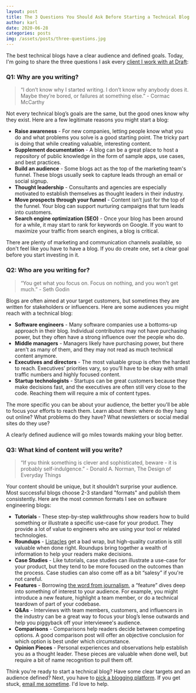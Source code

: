 ```yaml
---
layout: post
title: The 3 Questions You Should Ask Before Starting a Technical Blog
author: karl
date: 2020-06-28
categories: posts
img: /assets/posts/three-questions.jpg
---
```


The best technical blogs have a clear audience and defined goals. Today, I'm going to share the three questions I ask every [client I work with at Draft](https://draft.dev/):

### Q1: Why are you writing?

> “I don’t know why I started writing. I don’t know why anybody does it. Maybe they’re bored, or failures at something else.” - Cormac McCarthy

Not every technical blog’s goals are the same, but the good ones know why they exist. Here are a few legitimate reasons you might start a blog:

*   **Raise awareness** - For new companies, letting people know what you do and what problems you solve is a good starting point. The tricky part is doing that while creating valuable, interesting content.
*   **Supplement documentation** - A blog can be a great place to host a repository of public knowledge in the form of sample apps, use cases, and best practices.
*   **Build an audience** - Some blogs act as the top of the marketing team's funnel. These blogs usually seek to capture leads through an email or social signup.
*   **Thought leadership** - Consultants and agencies are especially motivated to establish themselves as thought leaders in their industry.
*   **Move prospects through your funnel** - Content isn’t just for the top of the funnel. Your blog can support nurturing campaigns that turn leads into customers.
*   **Search engine optimization (SEO)** - Once your blog has been around for a while, it may start to rank for keywords on Google. If you want to maximize your traffic from search engines, a blog is critical.

There are plenty of marketing and communication channels available, so don't feel like you have to have a blog. If you do create one, set a clear goal before you start investing in it.

<!-- signup -->

### Q2: Who are you writing for?

> “You get what you focus on. Focus on nothing, and you won’t get much.” - Seth Godin

Blogs are often aimed at your target customers, but sometimes they are written for stakeholders or influencers. Here are some audiences you might reach with a technical blog:

*   **Software engineers** - Many software companies use a bottoms-up approach in their blog. Individual contributors may not have purchasing power, but they often have a strong influence over the people who do.
*   **Middle managers** - Managers likely have purchasing power, but there aren't as many of them, and they may not read as much technical content anymore.
*   **Executives and directors** - The most valuable group is often the hardest to reach. Executives’ priorities vary, so you’ll have to be okay with small traffic numbers and highly focused content.
*   **Startup technologists** - Startups can be great customers because they make decisions fast, and the executives are often still very close to the code. Reaching them will require a mix of content types.

The more specific you can be about your audience, the better you'll be able to focus your efforts to reach them. Learn about them: where do they hang out online? What problems do they have? What newsletters or social medial sites do they use?

A clearly defined audience will go miles towards making your blog better.

### Q3: What kind of content will you write?

> “If you think something is clever and sophisticated, beware - it is probably self-indulgence.” - Donald A. Norman, The Design of Everyday Things

Your content should be unique, but it shouldn’t surprise your audience. Most successful blogs choose 2-3 standard "formats" and publish them consistently. Here are the most common formats I see on software engineering blogs:

*   **Tutorials** - These step-by-step walkthroughs show readers how to build something or illustrate a specific use-case for your product. They provide a lot of value to engineers who are using your tool or related technologies.
*   **Roundups** - [Listacles](https://en.wikipedia.org/wiki/Listicle) get a bad wrap, but high-quality curation is still valuable when done right. Roundups bring together a wealth of information to help your readers make decisions.
*   **Case Studies** - Like tutorials, case studies can illustrate a use-case for your product, but they tend to be more focused on the outcomes than the process. Case studies can also come off as a bit “salesy” if you're not careful.
*   **Features** - Borrowing [the word from journalism](https://www.bbc.co.uk/bitesize/guides/zqt7k7h/revision/1), a “feature” dives deep into something of interest to your audience. For example, you might introduce a new feature, highlight a team member, or do a technical teardown of part of your codebase.
*   **Q&As** - Interviews with team members, customers, and influencers in the industry can be a great way to focus your blog’s lense outwards and help you piggyback off your interviewee's audience.
*   **Comparisons** - Comparisons help readers decide between competing options. A good comparison post will offer an objective conclusion for which option is best under which circumstance.
*   **Opinion Pieces** - Personal experiences and observations help establish you as a thought leader. These pieces are valuable when done well, but require a bit of name recognition to pull them off.

Think you're ready to start a technical blog? Have some clear targets and an audience defined? Next, you have to [pick a blogging platform](/learn/posts/blogging-platforms). If you get stuck, [email me sometime](mailto:karl@draft.dev). I'd love to help.
